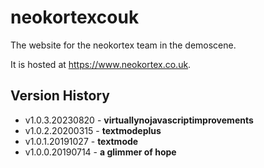 # neokortexcouk

The website for the neokortex team in the demoscene.

It is hosted at <https://www.neokortex.co.uk>.

## Version History

- v1.0.3.20230820 - **virtuallynojavascriptimprovements**
- v1.0.2.20200315 - **textmodeplus**
- v1.0.1.20191027 - **textmode**
- v1.0.0.20190714 - **a glimmer of hope**
